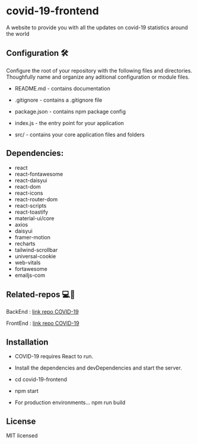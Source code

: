 # covid-19-frontend
 A website to provide you with all the updates on covid-19 statistics around the world 

 ## Configuration ​​​​🛠️​
Configure the root of your repository with the following files and directories. Thoughfully name and organize any aditional configuration or module files.

- README.md - contains documentation

- .gitignore - contains a .gitignore file

- package.json - contains npm package config

- index.js - the entry point for your application

- src/ - contains your core application files and folders

## Dependencies:
- react
- react-fontawesome
- react-daisyui
- react-dom
- react-icons
- react-router-dom
- react-scripts
- react-toastify
- material-ui/core
- axios
- daisyui
- framer-motion
- recharts
- tailwind-scrollbar
- universal-cookie
- web-vitals
- fortawesome
- emailjs-com

## Related-repos ​​​💻​📌​
BackEnd : [link repo COVID-19](https://github.com/engTasneemmaq/covid-19-frontend)

FrontEnd : [link repo COVID-19](https://github.com/engTasneemmaq/covid-19)


## Installation
- COVID-19 requires React to run.

- Install the dependencies and devDependencies and start the server.

- cd covid-19-frontend

- npm start

- For production environments... npm run build


## License
MIT licensed


